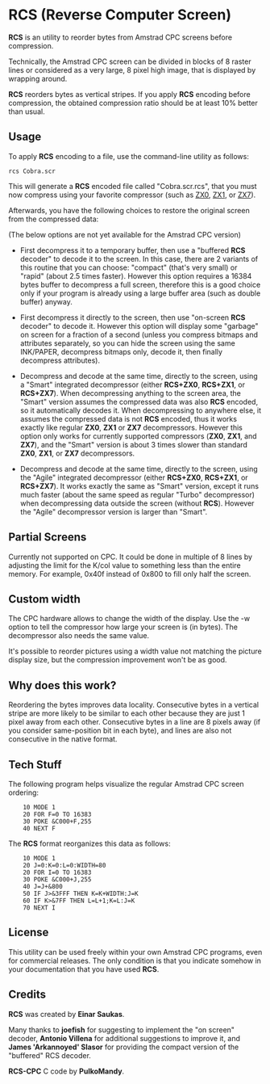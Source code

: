 # RCS (Reverse Computer Screen)

**RCS** is an utility to reorder bytes from Amstrad CPC screens before compression.

Technically, the Amstrad CPC screen can be divided in blocks of 8 raster lines
or considered as a very large, 8 pixel high image, that is displayed by wrapping around.

**RCS** reorders bytes as vertical stripes. If you apply **RCS** encoding before compression,
the obtained compression ratio should be at least 10% better than usual.


## Usage

To apply **RCS** encoding to a file, use the command-line utility as follows:

```
rcs Cobra.scr
```

This will generate a **RCS** encoded file called "Cobra.scr.rcs", that you must now
compress using your favorite compressor (such as [ZX0](https://github.com/einar-saukas/ZX0),
[ZX1](https://github.com/einar-saukas/ZX1), 
or [ZX7](https://spectrumcomputing.co.uk/entry/27996/ZX-Spectrum/ZX7)).

Afterwards, you have the following choices to restore the original screen from
the compressed data:

(The below options are not yet available for the Amstrad CPC version)

* First decompress it to a temporary buffer, then use a "buffered **RCS** decoder"
  to decode it to the screen. In this case, there are 2 variants of this routine
  that you can choose: "compact" (that's very small) or "rapid" (about 2.5 times
  faster). However this option requires a 16384 bytes buffer to decompress a full 
  screen, therefore this is a good choice only if your program is already using a 
  large buffer area (such as double buffer) anyway.

* First decompress it directly to the screen, then use "on-screen **RCS** decoder"
  to decode it. However this option will display some "garbage" on screen for
  a fraction of a second (unless you compress bitmaps and attributes separately,
  so you can hide the screen using the same INK/PAPER, decompress bitmaps only,
  decode it, then finally decompress attributes).

* Decompress and decode at the same time, directly to the screen, using a "Smart" 
  integrated decompressor (either **RCS+ZX0**, **RCS+ZX1**, or **RCS+ZX7**). When
  decompressing anything to the screen area, the "Smart" version assumes the
  compressed data was also **RCS** encoded, so it automatically decodes it. When
  decompressing to anywhere else, it assumes the compressed data is not **RCS**
  encoded, thus it works exactly like regular **ZX0**, **ZX1** or **ZX7**
  decompressors. However this option only works for currently supported compressors
  (**ZX0**, **ZX1**, and **ZX7**), and the "Smart" version is about 3 times slower
  than standard **ZX0**, **ZX1**, or **ZX7** decompressors.

* Decompress and decode at the same time, directly to the screen, using the "Agile"
  integrated decompressor (either **RCS+ZX0**, **RCS+ZX1**, or **RCS+ZX7**). It
  works exactly the same as "Smart" version, except it runs much faster (about the
  same speed as regular "Turbo" decompressor) when decompressing data outside the
  screen (without **RCS**). However the "Agile" decompressor version is larger than
  "Smart".


## Partial Screens

Currently not supported on CPC. It could be done in multiple of 8 lines by adjusting the limit for
the K/col value to something less than the entire memory. For example, 0x40f instead of 0x800 to
fill only half the screen.

## Custom width

The CPC hardware allows to change the width of the display. Use the -w option to tell the
compressor how large your screen is (in bytes). The decompressor also needs the same value.

It's possible to reorder pictures using a width value not matching the picture display size,
but the compression improvement won't be as good.

## Why does this work?

Reordering the bytes improves data locality. Consecutive bytes in a vertical stripe are more
likely to be similar to each other because they are just 1 pixel away from each other. Consecutive
bytes in a line are 8 pixels away (if you consider same-position bit in each byte), and lines are
also not consecutive in the native format.

## Tech Stuff

The following program helps visualize the regular Amstrad CPC screen ordering:

```
    10 MODE 1
    20 FOR F=0 TO 16383
    30 POKE &C000+F,255
    40 NEXT F
```

The **RCS** format reorganizes this data as follows:

```
    10 MODE 1
    20 J=0:K=0:L=0:WIDTH=80
    20 FOR I=0 TO 16383
    30 POKE &C000+J,255
    40 J=J+&800
    50 IF J>&3FFF THEN K=K+WIDTH:J=K
    60 IF K>&7FF THEN L=L+1;K=L:J=K
    70 NEXT I
```


## License

This utility can be used freely within your own Amstrad CPC programs, even for
commercial releases. The only condition is that you indicate somehow in your
documentation that you have used **RCS**.


## Credits

**RCS** was created by **Einar Saukas**.

Many thanks to **joefish** for suggesting to implement the "on screen" decoder,
  **Antonio Villena** for additional suggestions to improve it, and
  **James 'Arkannoyed' Slasor** for providing the compact version of
  the "buffered" RCS decoder.

**RCS-CPC** C code by **PulkoMandy**.
